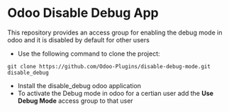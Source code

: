 # Odoo Disable Debug App
This repository provides an access group for enabling the debug mode in odoo
and it is disabled by default for other users


- Use the following command to clone the project:

```
git clone https://github.com/Odoo-Plugins/disable-debug-mode.git disable_debug
```

- Install the disable_debug odoo application
- To activate the Debug mode in odoo for a certian user add the **Use Debug Mode** access group to that user


